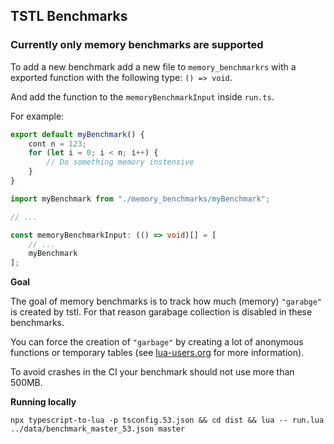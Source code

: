 ## TSTL Benchmarks

### Currently only memory benchmarks are supported

To add a new benchmark add a new file to `memory_benchmarkrs`
with a exported function with the following type: `() => void`.

And add the function to the `memoryBenchmarkInput` inside `run.ts`.

For example:

```ts
export default myBenchmark() {
    cont n = 123;
    for (let i = 0; i < n; i++) {
        // Do something memory instensive
    }
}
```

```ts
import myBenchmark from "./memory_benchmarks/myBenchmark";

// ...

const memoryBenchmarkInput: (() => void)[] = [
    // ...
    myBenchmark
];
```

**Goal**

The goal of memory benchmarks is to track how much (memory) `"garabge"` is created by tstl.
For that reason garabage collection is disabled in these benchmarks.

You can force the creation of `"garbage"` by creating a lot of anonymous functions or temporary tables (see [lua-users.org](http://lua-users.org/wiki/OptimisingGarbageCollection) for more information).

To avoid crashes in the CI your benchmark should not use more than 500MB.

**Running locally**

`npx typescript-to-lua -p tsconfig.53.json && cd dist && lua -- run.lua ../data/benchmark_master_53.json master`